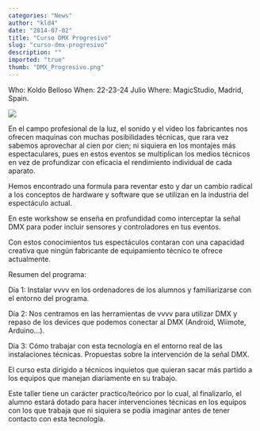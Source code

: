 ```yaml
---
categories: "News"
author: "kld4"
date: "2014-07-02"
title: "Curso DMX Progresivo"
slug: "curso-dmx-progresivo"
description: ""
imported: "true"
thumb: "DMX_Progresivo.png"
---
```



Who: Koldo Belloso 
When: 22-23-24 Julio
Where: MagicStudio, Madrid, Spain.

![](DMX_Progresivo.png) 



En el campo profesional de la luz, el sonido y el vídeo los fabricantes nos ofrecen maquinas con muchas posibilidades técnicas, que rara vez sabemos aprovechar al cien por cien; ni siquiera en los montajes más espectaculares, pues en estos eventos se multiplican los medios técnicos en vez de profundizar con eficacia el rendimiento individual de cada aparato.

Hemos encontrado una formula para reventar esto y dar un cambio radical a los conceptos de hardware y software que se utilizan en la industria del espectáculo actual.

En este workshow se enseña en profundidad como interceptar la señal DMX para poder incluir sensores y controladores en tus eventos.

Con estos conocimientos tus espectáculos contaran con una capacidad creativa que ningún fabricante de equipamiento técnico te ofrece actualmente.



Resumen del programa:

Día 1: Instalar vvvv en los ordenadores de los alumnos y familiarizarse con el entorno del programa.

Día 2: Nos centramos en las herramientas de vvvv para utilizar DMX y repaso de los devices que podemos conectar al DMX (Android, Wiimote, Arduino...).

Día 3: Cómo trabajar con esta tecnología en el entorno real de las instalaciones técnicas. Propuestas sobre la intervención de la señal DMX.

El curso esta dirigido a técnicos inquietos que quieran sacar más partido a los equipos que manejan diariamente en su trabajo.

Este taller tiene un carácter practico/teórico por lo cual, al finalizarlo, el alumno estará dotado para hacer intervenciones técnicas en los equipos con los que trabaja que ni siquiera se podía imaginar antes de tener contacto con esta tecnología.


